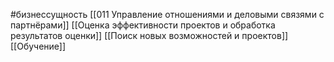#бизнессущность 
[[011 Управление отношениями и деловыми связями с партнёрами]]
[[Оценка эффективности проектов и обработка результатов оценки]]
[[Поиск новых возможностей и проектов]]
[[Обучение]]




